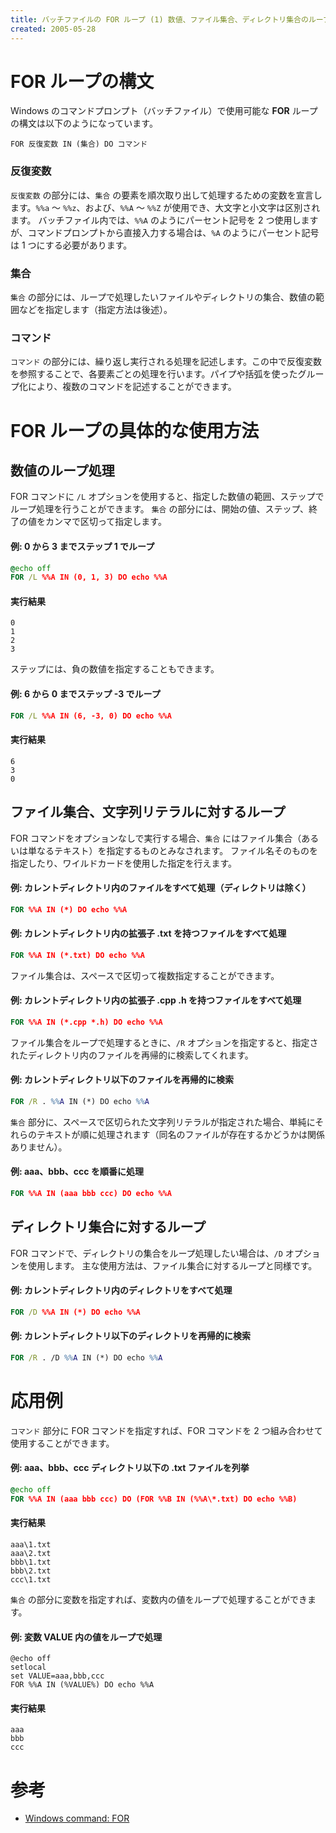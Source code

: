 ```yaml
---
title: バッチファイルの FOR ループ (1) 数値、ファイル集合、ディレクトリ集合のループ処理
created: 2005-05-28
---
```


FOR ループの構文
====

Windows のコマンドプロンプト（バッチファイル）で使用可能な **FOR** ループの構文は以下のようになっています。

```
FOR 反復変数 IN (集合) DO コマンド
```

### 反復変数
`反復変数` の部分には、`集合` の要素を順次取り出して処理するための変数を宣言します。`%%a` ～ `%%z`、および、`%%A` ～ `%%Z` が使用でき、大文字と小文字は区別されます。
バッチファイル内では、`%%A` のようにパーセント記号を 2 つ使用しますが、コマンドプロンプトから直接入力する場合は、`%A` のようにパーセント記号は 1 つにする必要があります。

### 集合
`集合` の部分には、ループで処理したいファイルやディレクトリの集合、数値の範囲などを指定します（指定方法は後述）。

### コマンド
`コマンド` の部分には、繰り返し実行される処理を記述します。この中で反復変数を参照することで、各要素ごとの処理を行います。パイプや括弧を使ったグループ化により、複数のコマンドを記述することができます。

FOR ループの具体的な使用方法
====

数値のループ処理
----
FOR コマンドに `/L` オプションを使用すると、指定した数値の範囲、ステップでループ処理を行うことができます。
`集合` の部分には、開始の値、ステップ、終了の値をカンマで区切って指定します。

#### 例: 0 から 3 までステップ 1 でループ
```bat
@echo off
FOR /L %%A IN (0, 1, 3) DO echo %%A
```

#### 実行結果
```
0
1
2
3
```

ステップには、負の数値を指定することもできます。

#### 例: 6 から 0 までステップ -3 でループ
```bat
FOR /L %%A IN (6, -3, 0) DO echo %%A
```

#### 実行結果
```
6
3
0
```


ファイル集合、文字列リテラルに対するループ
----
FOR コマンドをオプションなしで実行する場合、`集合` にはファイル集合（あるいは単なるテキスト）を指定するものとみなされます。
ファイル名そのものを指定したり、ワイルドカードを使用した指定を行えます。

#### 例: カレントディレクトリ内のファイルをすべて処理（ディレクトリは除く）
```bat
FOR %%A IN (*) DO echo %%A
```

#### 例: カレントディレクトリ内の拡張子 .txt を持つファイルをすべて処理
```bat
FOR %%A IN (*.txt) DO echo %%A
```

ファイル集合は、スペースで区切って複数指定することができます。

#### 例: カレントディレクトリ内の拡張子 .cpp .h を持つファイルをすべて処理
```bat
FOR %%A IN (*.cpp *.h) DO echo %%A
```

ファイル集合をループで処理するときに、`/R` オプションを指定すると、指定されたディレクトリ内のファイルを再帰的に検索してくれます。

#### 例: カレントディレクトリ以下のファイルを再帰的に検索
```bat
FOR /R . %%A IN (*) DO echo %%A
```

`集合` 部分に、スペースで区切られた文字列リテラルが指定された場合、単純にそれらのテキストが順に処理されます（同名のファイルが存在するかどうかは関係ありません）。

#### 例: aaa、bbb、ccc を順番に処理
```bat
FOR %%A IN (aaa bbb ccc) DO echo %%A
```


ディレクトリ集合に対するループ
----
FOR コマンドで、ディレクトリの集合をループ処理したい場合は、`/D` オプションを使用します。
主な使用方法は、ファイル集合に対するループと同様です。

#### 例: カレントディレクトリ内のディレクトリをすべて処理
```bat
FOR /D %%A IN (*) DO echo %%A
```

#### 例: カレントディレクトリ以下のディレクトリを再帰的に検索
```bat
FOR /R . /D %%A IN (*) DO echo %%A
```


応用例
====
`コマンド` 部分に FOR コマンドを指定すれば、FOR コマンドを 2 つ組み合わせて使用することができます。

#### 例: aaa、bbb、ccc ディレクトリ以下の .txt ファイルを列挙
```bat
@echo off
FOR %%A IN (aaa bbb ccc) DO (FOR %%B IN (%%A\*.txt) DO echo %%B)
```

#### 実行結果
```
aaa\1.txt
aaa\2.txt
bbb\1.txt
bbb\2.txt
ccc\1.txt
```

`集合` の部分に変数を指定すれば、変数内の値をループで処理することができます。

#### 例: 変数 VALUE 内の値をループで処理
```
@echo off
setlocal
set VALUE=aaa,bbb,ccc
FOR %%A IN (%VALUE%) DO echo %%A
```

#### 実行結果
```
aaa
bbb
ccc
```


参考
====
* [Windows command: FOR](https://technet.microsoft.com/en-us/library/cc754900.aspx)

